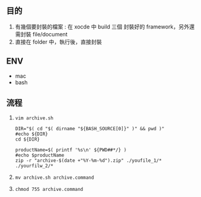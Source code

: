## 目的

1. 有幾個要封裝的檔案 : 在 xocde 中 build 三個 封裝好的 framework，另外還需封裝 file/document
2. 直接在 folder 中，執行後，直接封裝

## ENV

- mac
- bash

## 流程

1. `vim archive.sh` 

	```
	DIR="$( cd "$( dirname "${BASH_SOURCE[0]}" )" && pwd )"
	#echo ${DIR}
	cd ${DIR}
	
	productName=$( printf '%s\n' ${PWD##*/} )
	#echo $productName
	zip -r "archive-$(date +"%Y-%m-%d").zip" ./youfile_1/* ./yourfilw_2/*
	```
2. `mv archive.sh archive.command`
3. `chmod 755 archive.command`